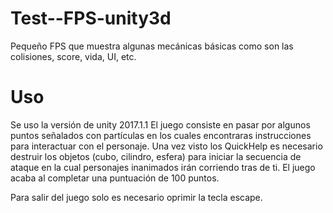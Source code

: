 # Test--FPS-unity3d
Pequeño FPS que muestra algunas mecánicas básicas como son las colisiones, score, vida, UI, etc.

# Uso
Se uso la versión de unity 2017.1.1
 El juego consiste en pasar por algunos puntos señalados con partículas en los cuales encontraras instrucciones para 
 interactuar con el personaje. Una vez visto los QuickHelp es necesario destruir los objetos (cubo, cilindro, esfera) para
 iniciar la secuencia de ataque en la cual personajes inanimados irán corriendo tras de ti. El juego acaba al completar 
 una puntuación de 100 puntos.
 
 Para salir del juego solo es necesario oprimir la tecla escape.
